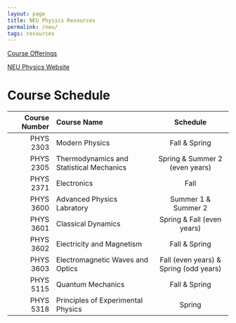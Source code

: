 ```yaml
---
layout: page
title: NEU Physics Resources
permalink: /neu/
tags: resources
---
```


[Course Offerings](http://catalog.northeastern.edu/undergraduate/science/physics/physics-bs/#planofstudytext)

[NEU Physics Website](https://cos.northeastern.edu/physics/)

# Course Schedule

| Course Number | Course Name                               | Schedule                                  |
| -------------:|:------------------------------------------|:-----------------------------------------:|
| PHYS 2303     | Modern Physics                            | Fall & Spring                             |
| PHYS 2305     | Thermodynamics and Statistical Mechanics  | Spring & Summer 2 (even years)            |
| PHYS 2371     | Electronics                               | Fall                                      |
| PHYS 3600     | Advanced Physics Labratory                | Summer 1 & Summer 2                       |
| PHYS 3601     | Classical Dynamics                        | Spring & Fall (even years)                |
| PHYS 3602     | Electricity and Magnetism                 | Fall & Spring                             |
| PHYS 3603     | Electromagnetic Waves and Optics          | Fall (even years) & Spring (odd years)    |
| PHYS 5115     | Quantum Mechanics                         | Fall & Spring                             |
| PHYS 5318     | Principles of Experimental Physics        | Spring                                    |
